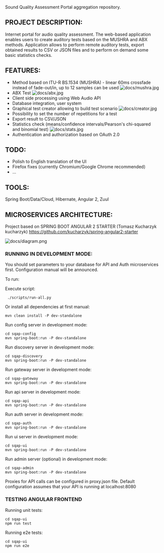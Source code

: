Sound Quality Assessment Portal aggregation repository.

## PROJECT DESCRIPTION:
Internet portal for audio quality assessment. The web-based application enables users to create auditory tests based on the MUSHRA and ABX methods. Application allows to perform remote auditory tests, export obtained results to CSV or JSON files and to perform on demand some basic statistics checks.

## FEATURES:
* Method based on ITU-R BS.1534 (MUSHRA) - linear 60ms crossfade instead of fade-out/in, up to 12 samples can be used
![docs/mushra.jpg](docs/mushra.jpg)
* ABX Test
![docs/abx.jpg](docs/abx.jpg)
* Client side processing using Web Audio API
* Database integration, user system
* Graphical test creator allowing to build test scenario
![docs/creator.jpg](docs/creator.jpg)
* Possibility to set the number of repetitions for a test
* Export result to CSV/JSON
* Statistics check (means/confidence intervals/Pearson's chi-squared and binomial test)
![docs/stats.jpg](docs/stats.jpg)
* Authentication and authorization based on OAuth 2.0

## TODO:
* Polish to English translation of the UI
* Firefox fixes (currently Chromium/Google Chrome recommended)
* ...

## TOOLS:
Spring Boot/Data/Cloud, Hibernate, Angular 2, Zuul

## MICROSERVICES ARCHITECTURE:
Project based on SPRING BOOT ANGULAR 2 STARTER (Tomasz Kucharzyk kucharzyk) https://github.com/kucharzyk/spring-angular2-starter

![docs/diagram.png](docs/diagram.png)

### RUNNING IN DEVELOPMENT MODE:
You should set parameters to your database for API and Auth microservices first. Configuration manual will be announced.

To run:

Execute script:
```
 ./scripts/run-all.py
```

Or install all dependencies at first manual:
```
mvn clean install -P dev-standalone
```
Run config server in development mode:

```
cd sqap-config
mvn spring-boot:run -P dev-standalone
```

Run discovery server in development mode:
```
cd sqap-discovery
mvn spring-boot:run -P dev-standalone
```

Run gateway server in development mode:
```
cd sqap-gateway
mvn spring-boot:run -P dev-standalone
```

Run api server in development mode:
```
cd sqap-api
mvn spring-boot:run -P dev-standalone
```

Run auth server in development mode:
```
cd sqap-auth
mvn spring-boot:run -P dev-standalone
```

Run ui server in development mode:
```
cd sqap-ui
mvn spring-boot:run -P dev-standalone
```

Run admin server (optional) in development mode:
```
cd sqap-admin
mvn spring-boot:run -P dev-standalone
```

Proxies for API calls can be configured in proxy.json file.
Default configuration assumes that your API is running at localhost:8080

### TESTING ANGULAR FRONTEND

Running unit tests:
```
cd sqap-ui
npm run test
```

Running e2e tests:
```
cd sqap-ui
npm run e2e
```
